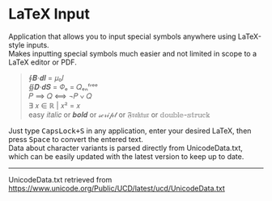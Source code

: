 # LaTeX Input
Application that allows you to input special symbols anywhere using LaTeX-style inputs.  
Makes inputting special symbols much easier and not limited in scope to a LaTeX editor or PDF.

>∮𝑩⋅𝒅𝒍 = 𝜇₀𝐼  
>∯𝑫⋅𝒅𝑺 = 𝛷ₑ = 𝑄ₑₙᶠʳᵉᵉ  
>𝑃 ⟹ 𝑄 ⟺ ¬𝑃 ∨ 𝑄  
>∃ 𝑥 ∈ ℝ | 𝑥² = 𝑥  
>easy 𝑖𝑡𝑎𝑙𝑖𝑐 or 𝒃𝒐𝒍𝒅 or 𝓈𝒸𝓇𝒾𝓅𝓉 or 𝔉𝔯𝔞𝔨𝔱𝔲𝔯 or 𝕕𝕠𝕦𝕓𝕝𝕖-𝕤𝕥𝕣𝕦𝕔𝕜

Just type <kbd>CapsLock+S</kbd> in any application, enter your desired LaTeX, then press <kbd>Space</kbd> to convert the entered text.  
Data about character variants is parsed directly from UnicodeData.txt, which can be easily updated with the latest version to keep up to date.

___

UnicodeData.txt retrieved from https://www.unicode.org/Public/UCD/latest/ucd/UnicodeData.txt
